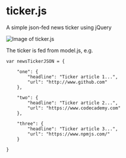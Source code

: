# ticker.js
A simple json-fed news ticker using jQuery

![Image of ticker.js](http://wearesnap.com/placesLeisure/apiEndpoint/tickerjs.gif)

The ticker is fed from model.js, e.g.

```
var newsTickerJSON = {

    "one": {
        "headline": "Ticker article 1...",
        "url": "http://www.github.com"
    },

    "two": {
        "headline": "Ticker article 2...",
        "url": "https://www.codecademy.com"
    },

    "three": {
        "headline": "Ticker article 3...",
        "url": "https://www.npmjs.com/"
    }

}
```
